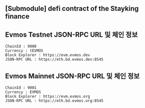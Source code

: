 ## [Submodule] defi contract of the Stayking finance


## Evmos Testnet JSON-RPC URL 및 체인 정보
```
ChainId : 9000
Currency : tEVMOS
Block Explorer : https://evm.evmos.dev
JSON-RPC URL : https://eth.bd.evmos.dev:8545	
```

## Evmos Mainnet JSON-RPC URL 및 체인 정보
```
ChainId : 9001
Currency : EVMOS
Block Explorer : https://evm.evmos.org
JSON-RPC URL : https://eth.bd.evmos.org:8545
```
